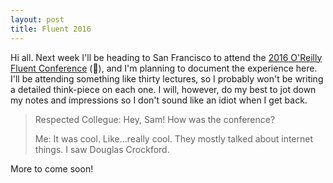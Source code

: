 ```yaml
---
layout: post
title: Fluent 2016
---
```


Hi all. Next week I'll be heading to San Francisco to attend the [2016 O'Reilly Fluent Conference](http://conferences.oreilly.com/fluent/javascript-html-us) (🎉), and I'm planning to document the experience here. I'll be attending something like thirty lectures, so I probably won't be writing a detailed think-piece on each one. I will, however, do my best to jot down my notes and impressions so I don't sound like an idiot when I get back.

> Respected Collegue: Hey, Sam! How was the conference?
>
> Me: It was cool. Like...really cool. They mostly talked about internet things. I saw Douglas Crockford.

More to come soon!

